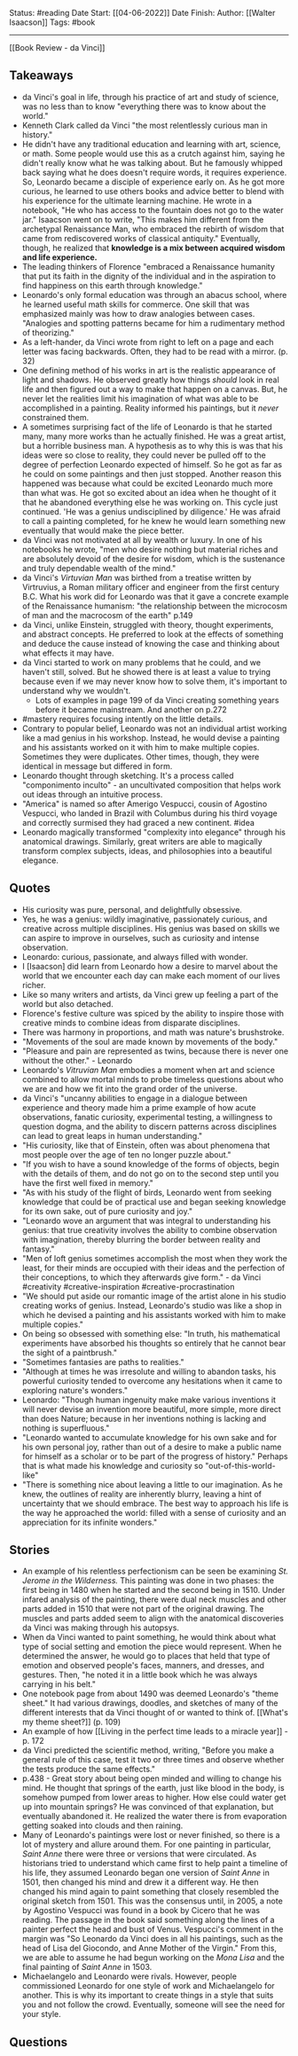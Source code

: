  Status: #reading
Date Start: [[04-06-2022]]
Date Finish: 
Author: [[Walter Isaacson]]
Tags: #book
***

[[Book Review - da Vinci]]

## Takeaways
-  da Vinci's goal in life, through his practice of art and study of science, was no less than to know "everything there was to know about the world."
- Kenneth Clark called da Vinci "the most relentlessly curious man in history."
- He didn't have any traditional education and learning with art, science, or math. Some people would use this as a crutch against him, saying he didn't really know what he was talking about. But he famously whipped back saying what he does doesn't require words, it requires experience. So, Leonardo became a disciple of experience early on. As he got more curious, he learned to use others books and advice better to blend with his experience for the ultimate learning machine. He wrote in a notebook, "He who has access to the fountain does not go to the water jar." Isaacson went on to write, "This makes him different from the archetypal Renaissance Man, who embraced the rebirth of wisdom that came from rediscovered works of classical antiquity." Eventually, though, he realized that **knowledge is a mix between acquired wisdom and life experience.**
- The leading thinkers of Florence "embraced a Renaissance humanity that put its faith in the dignity of the individual and in the aspiration to find happiness on this earth through knowledge."
- Leonardo's only formal education was through an abacus school, where he learned useful math skills for commerce. One skill that was emphasized mainly was how to draw analogies between cases. "Analogies and spotting patterns became for him a rudimentary method of theorizing."
- As a left-hander, da Vinci wrote from right to left on a page and each letter was facing backwards. Often, they had to be read with a mirror. (p. 32)
- One defining method of his works in art is the realistic appearance of light and shadows. He observed greatly how things *should* look in real life and then figured out a way to make that happen on a canvas. But, he never let the realities limit his imagination of what was able to be accomplished in a painting. Reality informed his paintings, but it *never* constrained them.
- A sometimes surprising fact of the life of Leonardo is that he started many, many more works than he actually finished. He was a great artist, but a horrible business man. A hypothesis as to why this is was that his ideas were so close to reality, they could never be pulled off to the degree of perfection Leonardo expected of himself. So he got as far as he could on some paintings and then just stopped. Another reason this happened was because what could be excited Leonardo much more than what was. He got so excited about an idea when he thought of it that he abandoned everything else he was working on. This cycle just continued. 'He was a genius undisciplined by diligence.' He was afraid to call a painting completed, for he knew he would learn something new eventually that would make the piece better.
- da Vinci was not motivated at all by wealth or luxury. In one of his notebooks he wrote, "men who desire nothing but material riches and are absolutely devoid of the desire for wisdom, which is the sustenance and truly dependable wealth of the mind."
- da Vinci's *Virtuvian Man* was birthed from a treatise written by Virtruvius, a Roman military officer and engineer from the first century B.C. What his work did for Leonardo was that it gave a concrete example of the Renaissance humanism: "the relationship between the microcosm of man and the macrocosm of the earth" p.149
- da Vinci, unlike Einstein, struggled with theory, thought experiments, and abstract concepts. He preferred to look at the effects of something and deduce the cause instead of knowing the case and thinking about what effects it may have.
- da Vinci started to work on many problems that he could, and we haven't still, solved. But he showed there is at least a value to trying because even if we may never know how to solve them, it's important to understand why we wouldn't.
	- Lots of examples in page 199 of da Vinci creating something years before it became mainstream. And another on p.272
- #mastery requires focusing intently on the little details.
- Contrary to popular belief, Leonardo was not an individual artist working like a mad genius in his workshop. Instead, he would devise a painting and his assistants worked on it with him to make multiple copies. Sometimes they were duplicates. Other times, though, they were identical in message but differed in form.
- Leonardo thought through sketching. It's a process called "componimento inculto" - an uncultivated composition that helps work out ideas through an intuitive process.
- "America" is named so after Amerigo Vespucci, cousin of Agostino Vespucci, who landed in Brazil with Columbus during his third voyage and correctly surmised they had graced a new continent. #idea 
- Leonardo magically transformed "complexity into elegance" through his anatomical drawings. Similarly, great writers are able to magically transform complex subjects, ideas, and philosophies into a beautiful elegance.


## Quotes
- His curiosity was pure, personal, and delightfully obsessive.
- Yes, he was a genius: wildly imaginative, passionately curious, and creative across multiple disciplines. His genius was based on skills we can aspire to improve in ourselves, such as curiosity and intense observation.
- Leonardo: curious, passionate, and always filled with wonder.
- I [Isaacson] did learn from Leonardo how a desire to marvel about the world that we encounter each day can make each moment of our lives richer.
- Like so many writers and artists, da Vinci grew up feeling a part of the world but also detached. 
- Florence's festive culture was spiced by the ability to inspire those with creative minds to combine ideas from disparate disciplines.
- There was harmony in proportions, and math was nature's brushstroke.
- "Movements of the soul are made known by movements of the body."
- "Pleasure and pain are represented as twins, because there is never one without the other." - Leonardo
- Leonardo's *Vitruvian Man* embodies a moment when art and science combined to allow mortal minds to probe timeless questions about who we are and how we fit into the grand order of the universe.
- da Vinci's "uncanny abilities to engage in a dialogue between experience and theory made him a prime example of how acute observations, fanatic curiosity, experimental testing, a willingness to question dogma, and the ability to discern patterns across disciplines can lead to great leaps in human understanding."
- "His curiosity, like that of Einstein, often was about phenomena that most people over the age of ten no longer puzzle about."
- "If you wish to have a sound knowledge of the forms of objects, begin with the details of them, and do not go on to the second step until you have the first well fixed in memory."
- "As with his study of the flight of birds, Leonardo went from seeking knowledge that could be of practical use and began seeking knowledge for its own sake, out of pure curiosity and joy."
- "Leonardo wove an argument that was integral to understanding his genius: that true creativity involves the ability to combine observation with imagination, thereby blurring the border between reality and fantasy."
- "Men of loft genius sometimes accomplish the most when they work the least, for their minds are occupied with their ideas and the perfection of their conceptions, to which they afterwards give form." - da Vinci #creativity #creative-inspiration #creative-procrastination
- "We should put aside our romantic image of the artist alone in his studio creating works of genius. Instead, Leonardo's studio was like a shop in which he devised a painting and his assistants worked with him to make multiple copies."
- On being so obsessed with something else: "In truth, his mathematical experiments have absorbed his thoughts so entirely that he cannot bear the sight of a paintbrush."
- "Sometimes fantasies are paths to realities."
- "Although at times he was irresolute and willing to abandon tasks, his powerful curiosity tended to overcome any hesitations when it came to exploring nature's wonders."
- Leonardo: "Though human ingenuity make make various inventions it will never devise an invention more beautiful, more simple, more direct than does Nature; because in her inventions nothing is lacking and nothing is superfluous."
- "Leonardo wanted to accumulate knowledge for his own sake and for his own personal joy, rather than out of a desire to make a public name for himself as a scholar or to be part of the progress of history." Perhaps that is what made his knowledge and curiosity so "out-of-this-world-like"
- "There is something nice about leaving a little to our imagination. As he knew, the outlines of reality are inherently blurry, leaving a hint of uncertainty that we should embrace. The best way to approach his life is the way he approached the world: filled with a sense of curiosity and an appreciation for its infinite wonders."

## Stories
- An example of his relentless perfectionism can be seen be examining *St. Jerome in the Wilderness.* This painting was done in two phases: the first being in 1480 when he started and the second being in 1510. Under infared analysis of the painting, there were dual neck muscles and other parts added in 1510 that were not part of the original drawing. The muscles and parts added seem to align with the anatomical discoveries da Vinci was making through his autopsys. 
- When da Vinci wanted to paint something, he would think about what type of social setting and emotion the piece would represent. When he determined the answer, he would go to places that held that type of emotion and observed people's faces, manners, and dresses, and gestures. Then, "he noted it in a little book which he was always carrying in his belt."
- One notebook page from about 1490 was deemed Leonardo's "theme sheet." It had various drawings, doodles, and sketches of many of the different interests that da Vinci thought of or wanted to think of. [[What's my theme sheet?]] (p. 109)
- An example of how [[Living in the perfect time leads to a miracle year]] - p. 172
- da Vinci predicted the scientific method, writing, "Before you make a general rule of this case, test it two or three times and observe whether the tests produce the same effects."
- p.438 - Great story about being open minded and willing to change his mind. He thought that springs of the earth, just like blood in the body, is somehow pumped from lower areas to higher. How else could water get up into mountain springs? He was convinced of that explanation, but eventually abandoned it. He realized the water there is from evaporation getting soaked into clouds and then raining. 
- Many of Leonardo's paintings were lost or never finished, so there is a lot of mystery and allure around them. For one painting in particular, *Saint Anne* there were three or versions that were circulated. As historians tried to understand which came first to help paint a timeline of his life, they assumed Leonardo began one version of *Saint Anne* in 1501, then changed his mind and drew it a different way. He then changed his mind again to paint something that closely resembled the original sketch from 1501. This was the consensus until, in 2005, a note by Agostino Vespucci was found in a book by Cicero that he was reading. The passage in the book said something along the lines of a painter perfect the head and bust of Venus. Vespucci's comment in the margin was "So Leonardo da Vinci does in all his paintings, such as the head of Lisa del Giocondo, and Anne Mother of the Virgin." From this, we are able to assume he had begun working on the *Mona Lisa* and the final painting of *Saint Anne* in 1503. 
- Michaelangelo and Leonardo were rivals. However, people commissioned Leonardo for one style of work and Michaelangelo for another. This is why its important to create things in a style that suits you and not follow the crowd. Eventually, someone will see the need for your style.
## Questions

